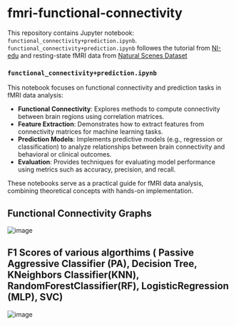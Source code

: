 # fmri-functional-connectivity

This repository contains Jupyter notebook: `functional_connectivity+prediction.ipynb`.
 `functional_connectivity+prediction.ipynb` followes the tutorial from [NI-edu](https://nilearn.github.io/dev/auto_examples/03_connectivity/plot_group_level_connectivity.html) and resting-state fMRI data from [Natural Scenes Dataset](https://naturalscenesdataset.org/)


### `functional_connectivity+prediction.ipynb`
This notebook focuses on functional connectivity and prediction tasks in fMRI data analysis:
- **Functional Connectivity**: Explores methods to compute connectivity between brain regions using correlation matrices.
- **Feature Extraction**: Demonstrates how to extract features from connectivity matrices for machine learning tasks.
- **Prediction Models**: Implements predictive models (e.g., regression or classification) to analyze relationships between brain connectivity and behavioral or clinical outcomes.
- **Evaluation**: Provides techniques for evaluating model performance using metrics such as accuracy, precision, and recall.

These notebooks serve as a practical guide for fMRI data analysis, combining theoretical concepts with hands-on implementation.

## Functional Connectivity Graphs
![image](https://github.com/user-attachments/assets/fafae9c0-0b22-45da-acb7-5335e1ac7aa9)

## F1 Scores of various algorthims ( Passive Aggressive Classifier (PA), Decision Tree, KNeighbors Classifier(KNN), RandomForestClassifier(RF), LogisticRegression (MLP), SVC)
![image](https://github.com/user-attachments/assets/bccf8ae4-fb56-4601-abff-352be9392c6e)
